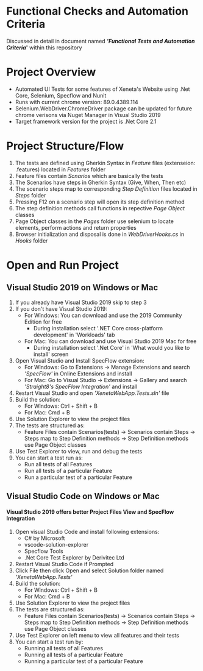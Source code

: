 # Functional Checks and Automation Criteria
Discussed in detail in document named **_'Functional Tests and Automation Criteria_'** within this repository

# Project Overview
* Automated UI Tests for some features of Xeneta's Website using .Net Core, Selenium, Specflow and Nunit
* Runs with current chrome version: 89.0.4389.114 
* Selenium.WebDriver.ChromeDriver package can be updated for future chrome verisons via Nuget Manager in Visual Studio 2019
* Target framework version for the project is .Net Core 2.1

# Project Structure/Flow
1. The tests are defined using Gherkin Syntax in *Feature* files (extenseion: .features) located in *Features* folder
2. Feature files contain *Scnarios* which are basically the tests
3. The Scenarios have steps in Gherkin Syntax (Give, When, Then etc)
4. The scenario steps map to corresponding *Step Definition* files located in *Steps* folder
5. Pressing F12 on a scenario step will open its step definition method
6. The step definition methods call functions in repective *Page Object* classes
7. Page Object classes in the *Pages* folder use selenium to locate elements, perform actions and return properties
8. Browser initialization and disposal is done in *WebDriverHooks.cs* in *Hooks* folder

# Open and Run Project
## Visual Studio 2019 on Windows or Mac
1. If you already have Visual Studio 2019 skip to step 3
2. If you don't have Visual Studio 2019:
    * For Windows: You can download and use the 2019 Community Edition for free
      * During installation select '.NET Core cross-platform development' in 'Workloads' tab
    * For Mac: You can download and use Visual Studio 2019 Mac for free
      * During installation select '.Net Core' in 'What would you like to install' screen
3. Open Visual Studio and Install SpecFlow extension:
    * For Windows: Go to Extensions -> Manage Extensions and search *'SpecFlow'* in Online Extensions and install
    * For Mac: Go to Visual Studio -> Extensions -> Gallery and search *'Straight8's SpecFlow Integration'* and install
4. Restart Visual Studio and open *'XenetaWebApp.Tests.sln'* file
5. Build the solution:
    * For Windows: Ctrl + Shift + B
    * For Mac: Cmd + B
6. Use Solution Explorer to view the project files
7. The tests are structured as:
    * Feature Files contain Scenarios(tests) -> Scenarios contain Steps -> Steps map to Step Definition methods -> Step Definition methods use Page Object classes
8. Use Test Explorer to view, run and debug the tests
9. You can start a test run as:
    * Run all tests of all Features
    * Run all tests of a particular Feature
    * Run a particular test of a particular Feature

## Visual Studio Code on Windows or Mac
#### Visual Studio 2019 offers better Project Files View and SpecFlow Integration
1. Open visual Studio Code and install following extensions:
    * C# by Microsoft
    * vscode-solution-explorer
    * Specflow Tools
    * .Net Core Test Explorer by Derivitec Ltd
2. Restart Visual Studio Code if Prompted
3. Click File then click Open and select Solution folder named *'XenetaWebApp.Tests'*
4. Build the solution:
    * For Windows: Ctrl + Shift + B
    * For Mac: Cmd + B
5. Use Solution Explorer to view the project files
6. The tests are structured as:
    * Feature Files contain Scenarios(tests) -> Scenarios contain Steps -> Steps map to Step Definition methods -> Step Definition methods use Page Object classes
7. Use Test Explorer on left menu to view all features and their tests
8. You can start a test run by:
    * Running all tests of all Features
    * Running all tests of a particular Feature
    * Running a particular test of a particular Feature
